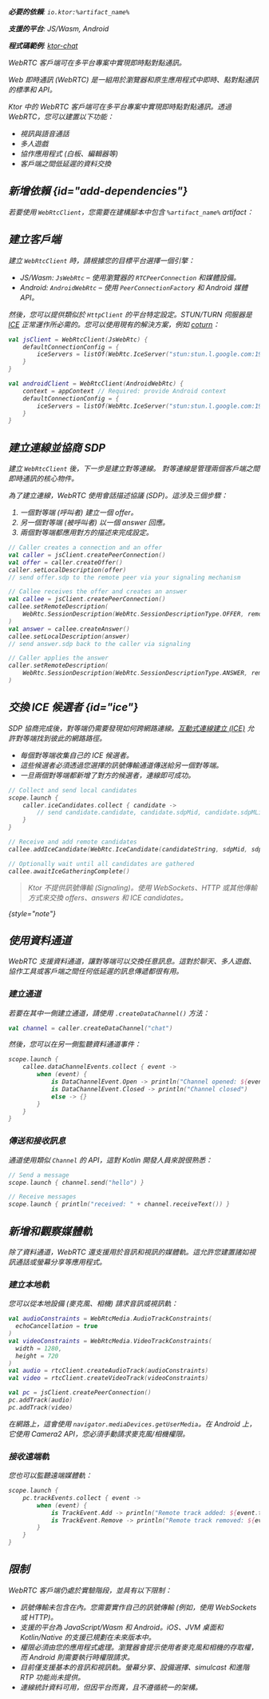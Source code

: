 [//]: # (title: WebRTC 客戶端)

<show-structure for="chapter" depth="2"/>
<primary-label ref="experimental"/>

<var name="artifact_name" value="ktor-client-webrtc"/>
<tldr>
    <p>
        <b>必要的依賴</b>: <code>io.ktor:%artifact_name%</code>
    </p>
    <p>
        <b>支援的平台</b>: JS/Wasm, Android
    </p>   
    <p>
        <b>程式碼範例</b>: <a href="https://github.com/ktorio/ktor-chat/">ktor-chat</a>
    </p>
</tldr>
<link-summary>
    WebRTC 客戶端可在多平台專案中實現即時點對點通訊。
</link-summary>

Web 即時通訊 (WebRTC) 是一組用於瀏覽器和原生應用程式中即時、點對點通訊的標準和 API。

Ktor 中的 WebRTC 客戶端可在多平台專案中實現即時點對點通訊。透過 WebRTC，您可以建置以下功能：

- 視訊與語音通話
- 多人遊戲
- 協作應用程式 (白板、編輯器等)
- 客戶端之間低延遲的資料交換

## 新增依賴 {id="add-dependencies"}

若要使用 `WebRtcClient`，您需要在建構腳本中包含 `%artifact_name%` artifact：

<Tabs group="languages">
    <TabItem title="Gradle (Kotlin)" group-key="kotlin">
        <code-block lang="Kotlin" code="            implementation(&quot;io.ktor:%artifact_name%:$ktor_version&quot;)"/>
    </TabItem>
    <TabItem title="Gradle (Groovy)" group-key="groovy">
        <code-block lang="Groovy" code="            implementation &quot;io.ktor:%artifact_name%:$ktor_version&quot;"/>
    </TabItem>
    <TabItem title="Maven" group-key="maven">
        <code-block lang="XML" code="            &lt;dependency&gt;&#10;                &lt;groupId&gt;io.ktor&lt;/groupId&gt;&#10;                &lt;artifactId&gt;%artifact_name%-jvm&lt;/artifactId&gt;&#10;                &lt;version&gt;${ktor_version}&lt;/version&gt;&#10;            &lt;/dependency&gt;"/>
    </TabItem>
</Tabs>

## 建立客戶端

建立 `WebRtcClient` 時，請根據您的目標平台選擇一個引擎：

- JS/Wasm: `JsWebRtc` – 使用瀏覽器的 `RTCPeerConnection` 和媒體設備。
- Android: `AndroidWebRtc` – 使用 `PeerConnectionFactory` 和 Android 媒體 API。

然後，您可以提供類似於 `HttpClient` 的平台特定設定。STUN/TURN 伺服器是 [ICE](#ice) 正常運作所必需的。您可以使用現有的解決方案，例如 [coturn](https://github.com/coturn/coturn)：

<Tabs group="platform" id="create-webrtc-client">
<TabItem title="JS/Wasm" group-key="js-wasm">

```kotlin
val jsClient = WebRtcClient(JsWebRtc) {
    defaultConnectionConfig = {
        iceServers = listOf(WebRtc.IceServer("stun:stun.l.google.com:19302"))
    }
}
```

</TabItem>
<TabItem title="Android" group-key="android">

```kotlin
val androidClient = WebRtcClient(AndroidWebRtc) {
    context = appContext // Required: provide Android context
    defaultConnectionConfig = {
        iceServers = listOf(WebRtc.IceServer("stun:stun.l.google.com:19302"))
    }
}
```

</TabItem>
</Tabs>

## 建立連線並協商 SDP

建立 `WebRtcClient` 後，下一步是建立對等連線。
對等連線是管理兩個客戶端之間即時通訊的核心物件。

為了建立連線，WebRTC 使用會話描述協議 (SDP)。這涉及三個步驟：

1. 一個對等端 (呼叫者) 建立一個 offer。
2. 另一個對等端 (被呼叫者) 以一個 answer 回應。
3. 兩個對等端都應用對方的描述來完成設定。

```kotlin
// Caller creates a connection and an offer
val caller = jsClient.createPeerConnection()
val offer = caller.createOffer()
caller.setLocalDescription(offer)
// send offer.sdp to the remote peer via your signaling mechanism

// Callee receives the offer and creates an answer
val callee = jsClient.createPeerConnection()
callee.setRemoteDescription(
    WebRtc.SessionDescription(WebRtc.SessionDescriptionType.OFFER, remoteOfferSdp)
)
val answer = callee.createAnswer()
callee.setLocalDescription(answer)
// send answer.sdp back to the caller via signaling

// Caller applies the answer
caller.setRemoteDescription(
    WebRtc.SessionDescription(WebRtc.SessionDescriptionType.ANSWER, remoteAnswerSdp)
)
```

## 交換 ICE 候選者 {id="ice"}

SDP 協商完成後，對等端仍需要發現如何跨網路連線。[互動式連線建立 (ICE)](https://en.wikipedia.org/wiki/Interactive_Connectivity_Establishment) 允許對等端找到彼此的網路路徑。

- 每個對等端收集自己的 ICE 候選者。
- 這些候選者必須透過您選擇的訊號傳輸通道傳送給另一個對等端。
- 一旦兩個對等端都新增了對方的候選者，連線即可成功。

```kotlin
// Collect and send local candidates
scope.launch {
    caller.iceCandidates.collect { candidate ->
        // send candidate.candidate, candidate.sdpMid, candidate.sdpMLineIndex to remote peer
    }
}

// Receive and add remote candidates
callee.addIceCandidate(WebRtc.IceCandidate(candidateString, sdpMid, sdpMLineIndex))

// Optionally wait until all candidates are gathered
callee.awaitIceGatheringComplete()
```

> Ktor 不提供訊號傳輸 (Signaling)。使用 WebSockets、HTTP 或其他傳輸方式來交換 offers、answers 和 ICE candidates。
> 
{style="note"}

## 使用資料通道

WebRTC 支援資料通道，讓對等端可以交換任意訊息。這對於聊天、多人遊戲、協作工具或客戶端之間任何低延遲的訊息傳遞都很有用。

### 建立通道

若要在其中一側建立通道，請使用 `.createDataChannel()` 方法：

```kotlin
val channel = caller.createDataChannel("chat")
```

然後，您可以在另一側監聽資料通道事件：

```kotlin
scope.launch {
    callee.dataChannelEvents.collect { event ->
        when (event) {
            is DataChannelEvent.Open -> println("Channel opened: ${event.channel}")
            is DataChannelEvent.Closed -> println("Channel closed")
            else -> {}
        }
    }
}
```

### 傳送和接收訊息

通道使用類似 `Channel` 的 API，這對 Kotlin 開發人員來說很熟悉：

```kotlin
// Send a message
scope.launch { channel.send("hello") }

// Receive messages
scope.launch { println("received: " + channel.receiveText()) }
```

## 新增和觀察媒體軌

除了資料通道，WebRTC 還支援用於音訊和視訊的媒體軌。這允許您建置諸如視訊通話或螢幕分享等應用程式。

### 建立本地軌

您可以從本地設備 (麥克風、相機) 請求音訊或視訊軌：

```kotlin
val audioConstraints = WebRtcMedia.AudioTrackConstraints(
  echoCancellation = true
)
val videoConstraints = WebRtcMedia.VideoTrackConstraints(
  width = 1280,
  height = 720
)
val audio = rtcClient.createAudioTrack(audioConstraints)
val video = rtcClient.createVideoTrack(videoConstraints)

val pc = jsClient.createPeerConnection()
pc.addTrack(audio)
pc.addTrack(video)
```

在網路上，這會使用 `navigator.mediaDevices.getUserMedia`。在 Android 上，它使用 Camera2 API，您必須手動請求麥克風/相機權限。

### 接收遠端軌

您也可以監聽遠端媒體軌：

```kotlin
scope.launch {
    pc.trackEvents.collect { event ->
        when (event) {
            is TrackEvent.Add -> println("Remote track added: ${event.track.id}")
            is TrackEvent.Remove -> println("Remote track removed: ${event.track.id}")
        }
    }
}
```

## 限制

WebRTC 客戶端仍處於實驗階段，並具有以下限制：

- 訊號傳輸未包含在內。您需要實作自己的訊號傳輸 (例如，使用 WebSockets 或 HTTP)。
- 支援的平台為 JavaScript/Wasm 和 Android。iOS、JVM 桌面和 Kotlin/Native 的支援已規劃在未來版本中。
- 權限必須由您的應用程式處理。瀏覽器會提示使用者麥克風和相機的存取權，而 Android 則需要執行時權限請求。
- 目前僅支援基本的音訊和視訊軌。螢幕分享、設備選擇、simulcast 和進階 RTP 功能尚未提供。
- 連線統計資料可用，但因平台而異，且不遵循統一的架構。
